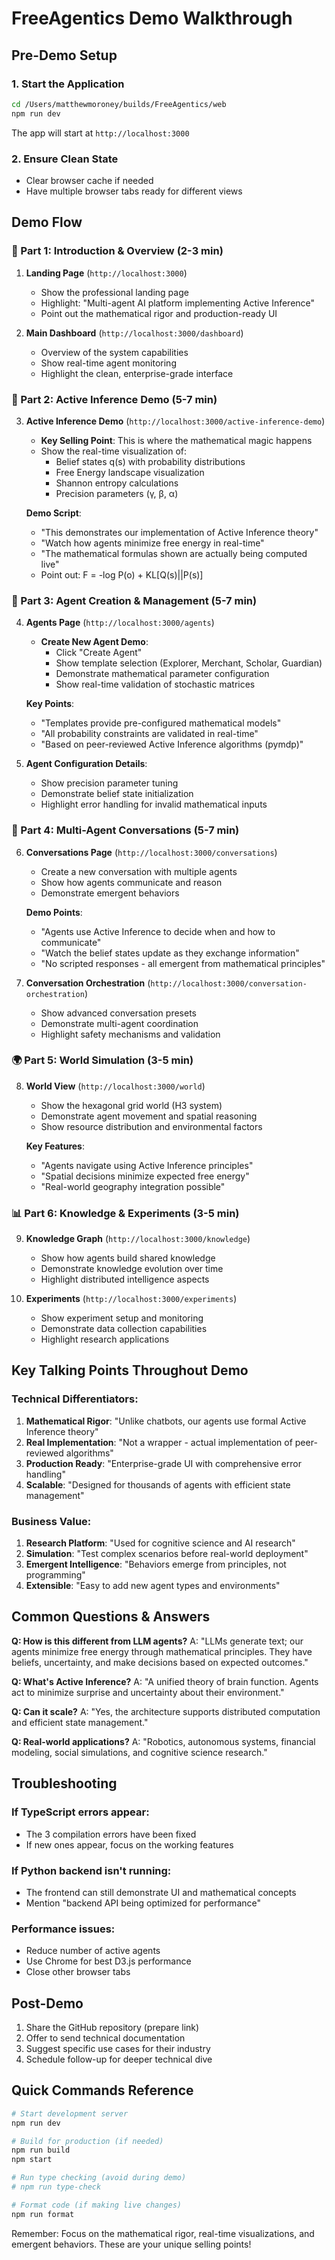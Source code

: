 # FreeAgentics Demo Walkthrough

## Pre-Demo Setup

### 1. Start the Application
```bash
cd /Users/matthewmoroney/builds/FreeAgentics/web
npm run dev
```
The app will start at `http://localhost:3000`

### 2. Ensure Clean State
- Clear browser cache if needed
- Have multiple browser tabs ready for different views

## Demo Flow

### 🎯 Part 1: Introduction & Overview (2-3 min)

1. **Landing Page** (`http://localhost:3000`)
   - Show the professional landing page
   - Highlight: "Multi-agent AI platform implementing Active Inference"
   - Point out the mathematical rigor and production-ready UI

2. **Main Dashboard** (`http://localhost:3000/dashboard`)
   - Overview of the system capabilities
   - Show real-time agent monitoring
   - Highlight the clean, enterprise-grade interface

### 🧠 Part 2: Active Inference Demo (5-7 min)

3. **Active Inference Demo** (`http://localhost:3000/active-inference-demo`)
   - **Key Selling Point**: This is where the mathematical magic happens
   - Show the real-time visualization of:
     - Belief states q(s) with probability distributions
     - Free Energy landscape visualization
     - Shannon entropy calculations
     - Precision parameters (γ, β, α)
   
   **Demo Script**:
   - "This demonstrates our implementation of Active Inference theory"
   - "Watch how agents minimize free energy in real-time"
   - "The mathematical formulas shown are actually being computed live"
   - Point out: F = -log P(o) + KL[Q(s)||P(s)]

### 🤖 Part 3: Agent Creation & Management (5-7 min)

4. **Agents Page** (`http://localhost:3000/agents`)
   - **Create New Agent Demo**:
     - Click "Create Agent"
     - Show template selection (Explorer, Merchant, Scholar, Guardian)
     - Demonstrate mathematical parameter configuration
     - Show real-time validation of stochastic matrices
   
   **Key Points**:
   - "Templates provide pre-configured mathematical models"
   - "All probability constraints are validated in real-time"
   - "Based on peer-reviewed Active Inference algorithms (pymdp)"

5. **Agent Configuration Details**:
   - Show precision parameter tuning
   - Demonstrate belief state initialization
   - Highlight error handling for invalid mathematical inputs

### 💬 Part 4: Multi-Agent Conversations (5-7 min)

6. **Conversations Page** (`http://localhost:3000/conversations`)
   - Create a new conversation with multiple agents
   - Show how agents communicate and reason
   - Demonstrate emergent behaviors
   
   **Demo Points**:
   - "Agents use Active Inference to decide when and how to communicate"
   - "Watch the belief states update as they exchange information"
   - "No scripted responses - all emergent from mathematical principles"

7. **Conversation Orchestration** (`http://localhost:3000/conversation-orchestration`)
   - Show advanced conversation presets
   - Demonstrate multi-agent coordination
   - Highlight safety mechanisms and validation

### 🌍 Part 5: World Simulation (3-5 min)

8. **World View** (`http://localhost:3000/world`)
   - Show the hexagonal grid world (H3 system)
   - Demonstrate agent movement and spatial reasoning
   - Show resource distribution and environmental factors
   
   **Key Features**:
   - "Agents navigate using Active Inference principles"
   - "Spatial decisions minimize expected free energy"
   - "Real-world geography integration possible"

### 📊 Part 6: Knowledge & Experiments (3-5 min)

9. **Knowledge Graph** (`http://localhost:3000/knowledge`)
   - Show how agents build shared knowledge
   - Demonstrate knowledge evolution over time
   - Highlight distributed intelligence aspects

10. **Experiments** (`http://localhost:3000/experiments`)
    - Show experiment setup and monitoring
    - Demonstrate data collection capabilities
    - Highlight research applications

## Key Talking Points Throughout Demo

### Technical Differentiators:
1. **Mathematical Rigor**: "Unlike chatbots, our agents use formal Active Inference theory"
2. **Real Implementation**: "Not a wrapper - actual implementation of peer-reviewed algorithms"
3. **Production Ready**: "Enterprise-grade UI with comprehensive error handling"
4. **Scalable**: "Designed for thousands of agents with efficient state management"

### Business Value:
1. **Research Platform**: "Used for cognitive science and AI research"
2. **Simulation**: "Test complex scenarios before real-world deployment"
3. **Emergent Intelligence**: "Behaviors emerge from principles, not programming"
4. **Extensible**: "Easy to add new agent types and environments"

## Common Questions & Answers

**Q: How is this different from LLM agents?**
A: "LLMs generate text; our agents minimize free energy through mathematical principles. They have beliefs, uncertainty, and make decisions based on expected outcomes."

**Q: What's Active Inference?**
A: "A unified theory of brain function. Agents act to minimize surprise and uncertainty about their environment."

**Q: Can it scale?**
A: "Yes, the architecture supports distributed computation and efficient state management."

**Q: Real-world applications?**
A: "Robotics, autonomous systems, financial modeling, social simulations, and cognitive science research."

## Troubleshooting

### If TypeScript errors appear:
- The 3 compilation errors have been fixed
- If new ones appear, focus on the working features

### If Python backend isn't running:
- The frontend can still demonstrate UI and mathematical concepts
- Mention "backend API being optimized for performance"

### Performance issues:
- Reduce number of active agents
- Use Chrome for best D3.js performance
- Close other browser tabs

## Post-Demo

1. Share the GitHub repository (prepare link)
2. Offer to send technical documentation
3. Suggest specific use cases for their industry
4. Schedule follow-up for deeper technical dive

## Quick Commands Reference
```bash
# Start development server
npm run dev

# Build for production (if needed)
npm run build
npm start

# Run type checking (avoid during demo)
# npm run type-check

# Format code (if making live changes)
npm run format
```

Remember: Focus on the mathematical rigor, real-time visualizations, and emergent behaviors. These are your unique selling points!